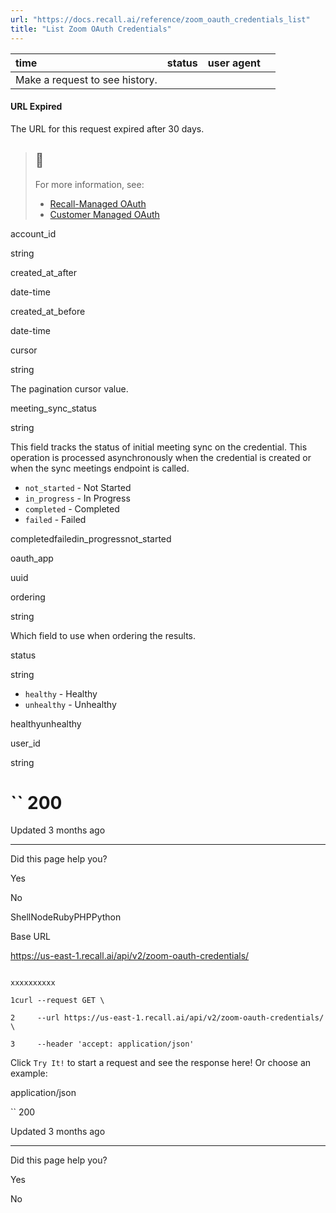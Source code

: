 ```yaml
---
url: "https://docs.recall.ai/reference/zoom_oauth_credentials_list"
title: "List Zoom OAuth Credentials"
---
```


| time | status | user agent |  |
| :-- | :-- | :-- | :-- |
| Make a request to see history. |

#### URL Expired

The URL for this request expired after 30 days.

> ## 📘
>
> For more information, see:
>
> - [Recall-Managed OAuth](https://docs.recall.ai/docs/recall-managed-oauth#calling-the-recall-api)
> - [Customer Managed OAuth](https://docs.recall.ai/docs/customer-managed-oauth#registering-the-callback-url-in-the-recall-api)

account\_id

string

created\_at\_after

date-time

created\_at\_before

date-time

cursor

string

The pagination cursor value.

meeting\_sync\_status

string

This field tracks the status of initial meeting sync on the credential. This operation is processed asynchronously when the credential is created or when the sync meetings endpoint is called.

- `not_started` \- Not Started
- `in_progress` \- In Progress
- `completed` \- Completed
- `failed` \- Failed

completedfailedin\_progressnot\_started

oauth\_app

uuid

ordering

string

Which field to use when ordering the results.

status

string

- `healthy` \- Healthy
- `unhealthy` \- Unhealthy

healthyunhealthy

user\_id

string

# `` 200

Updated 3 months ago

* * *

Did this page help you?

Yes

No

ShellNodeRubyPHPPython

Base URL

https://us-east-1.recall.ai/api/v2/zoom-oauth-credentials/

```

xxxxxxxxxx

1curl --request GET \

2     --url https://us-east-1.recall.ai/api/v2/zoom-oauth-credentials/ \

3     --header 'accept: application/json'

```

Click `Try It!` to start a request and see the response here! Or choose an example:

application/json

`` 200

Updated 3 months ago

* * *

Did this page help you?

Yes

No